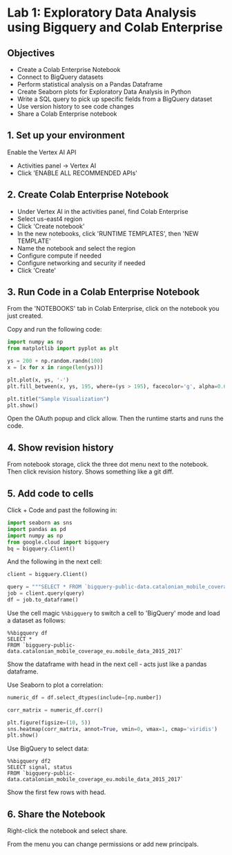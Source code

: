 # Lab 1: Exploratory Data Analysis using Bigquery and Colab Enterprise

## Objectives

- Create a Colab Enterprise Notebook
- Connect to BigQuery datasets
- Perform statistical analysis on a Pandas Dataframe
- Create Seaborn plots for Exploratory Data Analysis in Python
- Write a SQL query to pick up specific fields from a BigQuery dataset
- Use version history to see code changes
- Share a Colab Enterprise notebook

## 1. Set up your environment

Enable the Vertex AI API

- Activities panel -> Vertex AI
- Click 'ENABLE ALL RECOMMENDED APIs'

## 2. Create Colab Enterprise Notebook

- Under Vertex AI in the activities panel, find Colab Enterprise
- Select us-east4 region
- Click 'Create notebook'
- In the new notebooks, click 'RUNTIME TEMPLATES', then 'NEW TEMPLATE'
- Name the notebook and select the region
- Configure compute if needed
- Configure networking and security if needed
- Click 'Create'

## 3. Run Code in a Colab Enterprise Notebook

From the 'NOTEBOOKS' tab in Colab Enterprise, click on the notebook you just created.

Copy and run the following code:

```python
import numpy as np
from matplotlib import pyplot as plt

ys = 200 + np.random.randn(100)
x = [x for x in range(len(ys))]

plt.plot(x, ys, '-')
plt.fill_between(x, ys, 195, where=(ys > 195), facecolor='g', alpha=0.6)

plt.title("Sample Visualization")
plt.show()
```

Open the OAuth popup and click allow. Then the runtime starts and runs the code.

## 4. Show revision history

From notebook storage, click the three dot menu next to the notebook. Then click revision history. Shows something like a git diff.

## 5. Add code to cells

Click + Code and past the following in:

```python
import seaborn as sns
import pandas as pd
import numpy as np
from google.cloud import bigquery
bq = bigquery.Client()
```

And the following in the next cell:

```python
client = bigquery.Client()

query = """SELECT * FROM `bigquery-public-data.catalonian_mobile_coverage_eu.mobile_data_2015_2017` LIMIT 1000"""
job = client.query(query)
df = job.to_dataframe()
```

Use the cell magic `%%bigquery` to switch a cell to 'BigQuery' mode and load a dataset as follows:

```text
%%bigquery df
SELECT *
FROM `bigquery-public-data.catalonian_mobile_coverage_eu.mobile_data_2015_2017`
```

Show the dataframe with head in the next cell - acts just like a pandas dataframe.

Use Seaborn to plot a correlation:

```python
numeric_df = df.select_dtypes(include=[np.number])

corr_matrix = numeric_df.corr()

plt.figure(figsize=(10, 5))
sns.heatmap(corr_matrix, annot=True, vmin=0, vmax=1, cmap='viridis')
plt.show()
```

Use BigQuery to select data:

```text
%%bigquery df2
SELECT signal, status
FROM `bigquery-public-data.catalonian_mobile_coverage_eu.mobile_data_2015_2017`
```

Show the first few rows with head.

## 6. Share the Notebook

Right-click the notebook and select share.

From the menu you can change permissions or add new principals.
